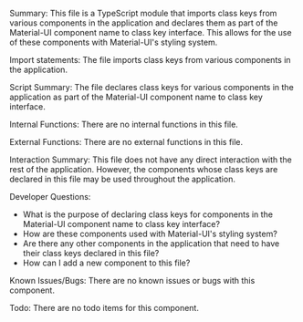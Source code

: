 Summary:
This file is a TypeScript module that imports class keys from various components in the application and declares them as part of the Material-UI component name to class key interface. This allows for the use of these components with Material-UI's styling system.

Import statements:
The file imports class keys from various components in the application.

Script Summary:
The file declares class keys for various components in the application as part of the Material-UI component name to class key interface.

Internal Functions:
There are no internal functions in this file.

External Functions:
There are no external functions in this file.

Interaction Summary:
This file does not have any direct interaction with the rest of the application. However, the components whose class keys are declared in this file may be used throughout the application.

Developer Questions:
- What is the purpose of declaring class keys for components in the Material-UI component name to class key interface?
- How are these components used with Material-UI's styling system?
- Are there any other components in the application that need to have their class keys declared in this file?
- How can I add a new component to this file? 

Known Issues/Bugs:
There are no known issues or bugs with this component.

Todo:
There are no todo items for this component.